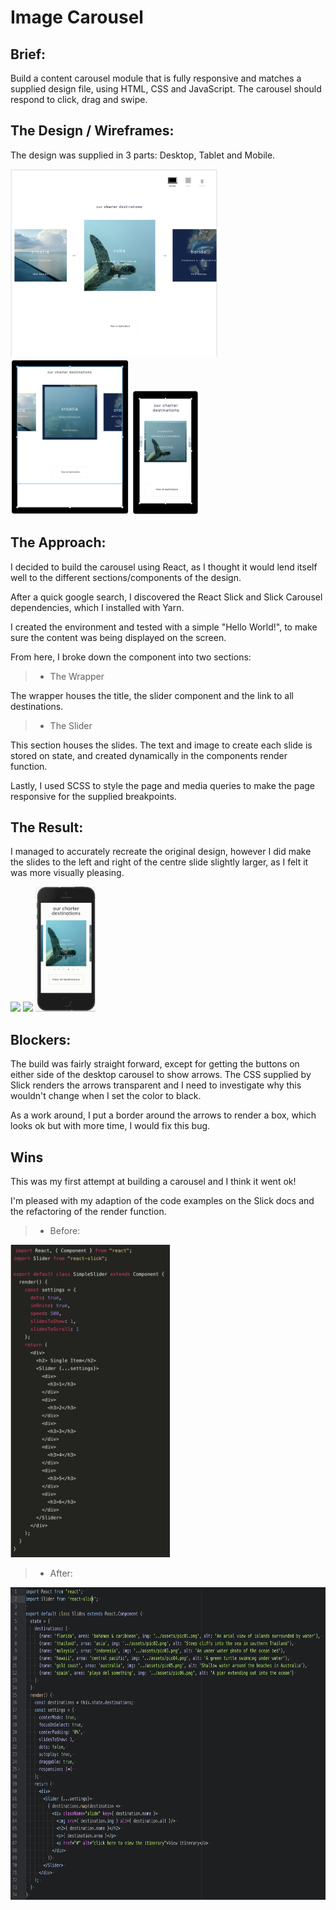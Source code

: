 # Image Carousel

## Brief:

Build a content carousel module that is fully responsive and matches a supplied design file, using HTML, CSS and JavaScript. The carousel should respond to click, drag and swipe.

## The Design / Wireframes:

The design was supplied in 3 parts: Desktop, Tablet and Mobile.

<img src="./src/assets/readme-images/MOFDesktop.png" style="height: 300px"/>
<img src="./src/assets/readme-images/MOFTablet.png" style="height:250px"/>
<img src="./src/assets/readme-images/MOFMobile.png" style="height: 200px"/>

## The Approach:

I decided to build the carousel using React, as I thought it would lend itself well to the different sections/components of the design.

After a quick google search, I discovered the React Slick and Slick Carousel dependencies, which I installed with Yarn.

I created the environment and tested with a simple "Hello World!", to make sure the content was being displayed on the screen.

From here, I broke down the component into two sections:

> - The Wrapper

The wrapper houses the title, the slider component and the link to all destinations.

> - The Slider

This section houses the slides. The text and image to create each slide is stored on state, and created dynamically in the components render function.

Lastly, I used SCSS to style the page and media queries to make the page responsive for the supplied breakpoints.

## The Result:

I managed to accurately recreate the original design, however I did make the slides to the left and right of the centre slide slightly larger, as I felt it was more visually pleasing.

<img src="./src/assets/readme-images/result1.gif" style="height: 300px"/>
<img src="./src/assets/readme-images/result2.gif" style="height: 250px"/>
<img src="./src/assets/readme-images/result3.gif" style="height: 200px"/>

## Blockers:

The build was fairly straight forward, except for getting the buttons on either side of the desktop carousel to show arrows. The CSS supplied by Slick renders the arrows transparent and I need to investigate why this wouldn't change when I set the color to black.

As a work around, I put a border around the arrows to render a box, which looks ok but with more time, I would fix this bug.

## Wins

This was my first attempt at building a carousel and I think it went ok!

I'm pleased with my adaption of the code examples on the Slick docs and the refactoring of the render function.

> - Before:
<img src="./src/assets/readme-images/slickdocs.png" style="height: 500px"/>

> - After:
<img src="./src/assets/readme-images/refactored.png" style="height: 500px"/>
